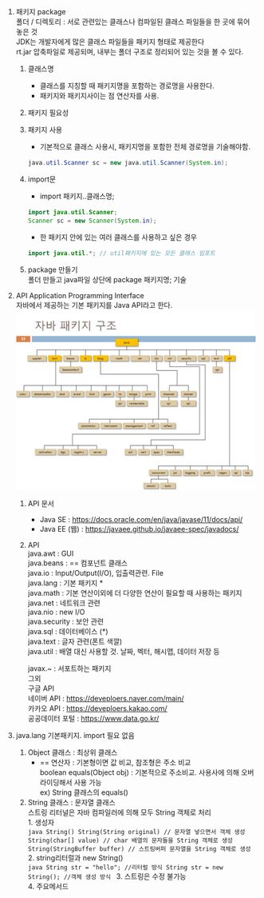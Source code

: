 1. 패키지 package  
	폴더 / 디렉토리 : 서로 관련있는 클래스나 컴파일된 클래스 파일들을 한 곳에 묶어 놓은 것  
	JDK는 개발자에게 많은 클래스 파일들을 패키지 형태로 제공한다  
	rt.jar 압축파일로 제공되며, 내부는 폴더 구조로 정리되어 있는 것을 볼 수 있다.  
	
	1) 클래스명
		- 클래스를 지칭할 때 패키지명을 포함하는 경로명을 사용한다.  
		- 패키지와 패키지사이는 점 연산자를 사용.  
 	2) 패키지 필요성  

	3) 패키지 사용  
		- 기본적으로 클래스 사용시, 패키지명을 포함한 전체 경로명을 기술해야함.  
		```java
		java.util.Scanner sc = new java.util.Scanner(System.in);
		```
	4) import문
		- import 패키지..클래스명;
		```java
		import java.util.Scanner;
		Scanner sc = new Scanner(System.in);
		```
		- 한 패키지 안에 있는 여러 클래스를 사용하고 싶은 경우  
		```java
		import java.util.*; // util패키지에 있는 모든 클래스 임포트
		```  
	5) package 만들기  
		폴더 만들고 java파일 상단에 package 패키지명; 기술  

2. API Application Programming Interface  
	자바에서 제공하는 기본 패키지를 Java API라고 한다.
	![javapackage](./javapackage.jpg)
	
	1) API 문서  
		- Java SE : https://docs.oracle.com/en/java/javase/11/docs/api/  
		- Java EE (웹) : https://javaee.github.io/javaee-spec/javadocs/  
	2) API  
		java.awt 		: GUI  
		java.beans		: == 컴포넌트 클래스  
		java.io			: Input/Output(I/O), 입출력관련. File  
		java.lang		: 기본 패키지 *  
		java.math		: 기본 연산이외에 더 다양한 연산이 필요할 때 사용하는 패키지  
		java.net		: 네트워크 관련  
		java.nio		: new I/O  
		java.security		: 보안 관련  
		java.sql		: 데이터베이스 (*)  
		java.text		: 글자 관련(폰트 색깔)  
		java.util		: 배열 대신 사용할 것. 날짜, 벡터, 해시맵, 데이터 저장 등  

		javax.~ : 서포트하는 패키지  
		그외  
		구글 API  
		네이버 API : https://deveploers.naver.com/main/  
		카카오 API : https://deveploers.kakao.com/  
		공공데이터 포털 : https://www.data.go.kr/  

3. java.lang
	기본패키지. import 필요 없음
	1) Object 클래스 : 최상위 클래스
		* == 연산자 : 기본형이면 값 비교, 참조형은 주소 비교  
		  boolean equals(Object obj) : 기본적으로 주소비교. 사용사에 의해 오버라이딩해서 사용 가능  
		  ex) String 클래스의 equals()  
	2) String 클래스 : 문자열 클래스  
		스트링 리터널은 자바 컴파일러에 의해 모두 String 객체로 처리  
			1. 생성자  
			```java
			String()
			String(String original) // 문자열 넣으면서 객체 생성
			String(char[] value) // char 배열의 문자들을 String 객체로 생성
			String(StringBuffer buffer) // 스트링버퍼 문자열을 String 객체로 생성
			```
			2. string리터럴과 new String()  
			```java
			String str = "hello"; //리터럴 방식
			String str = new String(); //객체 생성 방식
			```
			3. 스트링은 수정 불가능  
			4. 주요메서드  

	
